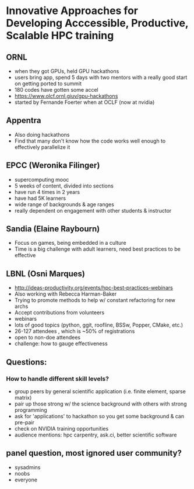 # Innovative Approaches for Developing Acccessible, Productive, Scalable HPC training

## ORNL
* when they got GPUs, held GPU hackathons
* users bring app, spend 5 days with two mentors with a really good start on getting ported to summit
* 180 codes have gotten some accel
* https://www.olcf.ornl.giuv/gpu-hackathons
* started by Fernande Foerter when at OCLF (now at nvidia)

## Appentra
* Also doing hackathons
* Find that many don't know how the code works well enough to effectively parallelize it

## EPCC (Weronika Filinger)
* supercomputing mooc
* 5 weeks of content, divided into sections
* have run 4 times in 2 years
* have had 5K learners
* wide range of backgrounds & age ranges
* really dependent on engagement with other students & instructor

## Sandia (Elaine Raybourn)
* Focus on games, being embedded in a culture
* Time is a big challenge with adult learners, need best practices to be effective

## LBNL (Osni Marques)
* http://ideas-productivity.org/events/hpc-best-practices-webinars
* Also working with Rebecca Harman-Baker
* Trying to promote methods to help w/ constant refactoring for new archs
* Accept contributions from volunteers
* webinars
* lots of good topics (python, ggit, roofline, BSSw, Popper, CMake, etc.)
* 26-127 attendees , which is ~50% of registrations
* open to non-doe attendees
* challenge: how to gauge effectiveness

## Questions:

### How to handle different skill levels?
* group peers by general scientific application (i.e. finite element, sparse matrix)
* pair up those strong w/ the science background with others with strong programming
* ask for 'applications' to hackathon so you get some background & can pre-pair
* check on NVIDIA training opportunities
* audience mentions: hpc carpentry, ask.ci, better scientific software

## panel question, most ignored user community?
* sysadmins
* noobs
* everyone  
